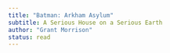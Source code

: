 ```yaml
---
title: "Batman: Arkham Asylum"
subtitle: A Serious House on a Serious Earth
author: "Grant Morrison"
status: read
---
```

